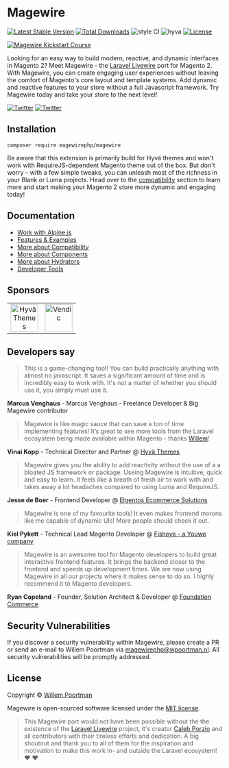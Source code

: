 # Magewire
[![Latest Stable Version](http://poser.pugx.org/magewirephp/magewire/v)](https://packagist.org/packages/magewirephp/magewire)
[![Total Downloads](http://poser.pugx.org/magewirephp/magewire/downloads)](https://packagist.org/packages/magewirephp/magewire)
![style CI](https://github.styleci.io/repos/414967404/shield?style=flat&branch=main)
![hyva](https://img.shields.io/badge/Hyva_Themes-Compatible-1abc9c)
[![License](http://poser.pugx.org/magewirephp/magewire/license)](https://packagist.org/packages/magewirephp/magewire)

<a align="center" href="https://wpoortman.lemonsqueezy.com/" target="_blank">
    <img src="https://user-images.githubusercontent.com/5383956/225342789-ecdbf00d-e2f1-4154-b2fc-700b6a577d91.jpeg" alt="Magewire Kickstart Course"/>
</a>

Looking for an easy way to build modern, reactive, and dynamic interfaces in Magento 2? Meet Magewire - the
[Laravel Livewire](https://laravel-livewire.com/) port for Magento 2. With Magewire, you can create engaging user
experiences without leaving the comfort of Magento's core layout and template systems. Add dynamic and reactive
features to your store without a full Javascript framework. Try Magewire today and take your store to the next level!

[![Twitter](https://img.shields.io/twitter/url/https/twitter.com/magewirephp.svg?style=social&label=Follow:%20%40magewirephp)](https://twitter.com/magewirephp)
[![Twitter](https://img.shields.io/twitter/url/https/twitter.com/wpoortman.svg?style=social&label=Author:%20%40wpoortman)](https://twitter.com/wpoortman)

## Installation
```
composer require magewirephp/magewire
```

Be aware that this extension is primarily build for Hyvä themes and won't work with RequireJS-dependent Magento theme
out of the box. But don't worry – with a few simple tweaks, you can unleash most of the richness in your Blank or Luma
projects. Head over to the [compatibility](./docs/Compatibility.md) section to learn more and start making your
Magento 2 store more dynamic and engaging today!

## Documentation
- [Work with Alpine.js](./docs/Alpine.md)
- [Features & Examples](./docs/Features.md)
- [More about Compatibility](./docs/Compatibility.md)
- [More about Components](./docs/Component.md)
- [More about Hydrators](./docs/Hydrators.md)
- [Developer Tools](./docs/Tools.md)

## Sponsors

|   |   |
|---|---|
|<a align="center" href="https://hyva.io/" target="_blank"><img width="64" alt="Hyvä Themes" src="https://user-images.githubusercontent.com/5383956/227921963-3200c66e-be02-488d-84bc-84c7b77cd042.png"></a>|<a align="center" href="https://vendic.nl/" target="_blank"><img width="64" alt="Vendic" src="https://user-images.githubusercontent.com/5383956/228823594-d3344d87-dadc-4c36-a212-89cba8c7340b.jpg"></a>|

## Developers say
> This is a game-changing tool! You can build practically anything with almost no javascript. It saves a significant
> amount of time and is incredibly easy to work with. It's not a matter of whether you should use it, you simply must
> use it.

**Marcus Venghaus** - Marcus Venghaus - Freelance Developer & Big Magewire contributor

> Magewire is like magic sauce that can save a ton of time implementing features!
> It’s great to see more tools from the Laravel ecosystem being made available within Magento - thanks [Willem](https://github.com/wpoortman/)!

**Vinai Kopp** - Technical Director and Partner @ [Hyvä Themes](https://hyva.io/)

> Magewire gives you the ability to add reactivity without the use of a a bloated JS framework or package. Useing
> Magewire is intuitive, quick and easy to learn. It feels like a breath of fresh air to work with and takes away a lot
> headaches compared to using Luma and RequireJS.

**Jesse de Boer** - Frontend Developer @ [Elgentos Ecommerce Solutions](https://elgentos.nl)

> Magewire is one of my favourite tools! It even makes frontend morons like me capable of dynamic UIs! More people
> should check it out.

**Kiel Pykett** - Technical Lead Magento Developer @ [Fisheye - a Youwe company](https://fisheye.co.uk/)

> Magewire is an awesome tool for Magento developers to build great interactive frontend features. It brings the
> backend closer to the frontend and speeds up development times. We are now using Magewire in all our projects where
> it makes sense to do so. I highly recommend it to Magento developers.

**Ryan Copeland** - Founder, Solution Architect & Developer @ [Foundation Commerce](https://foundationcommerce.co.uk/)

## Security Vulnerabilities
If you discover a security vulnerability within Magewire, please create a PR or send an e-mail to Willem Poortman via
[magewirephp@wpoortman.nl](mailto:magewirephp@wpoortman.nl). All security vulnerabilities will be promptly addressed.

## License
Copyright © [Willem Poortman](https://github.com/wpoortman)

Magewire is open-sourced software licensed under the [MIT license](LICENSE.md).

> This Magewire port would not have been
possible without the the existence of the [Laravel Livewire](https://laravel-livewire.com/) project, it's creator [Caleb Porzio](https://github.com/calebporzio) and all contributors
with their tireless efforts and dedication. A big shoutout and thank you to all of them for the inspiration and
motivation to make this work in- and outside the Laravel ecosystem! :heart: :heart:

